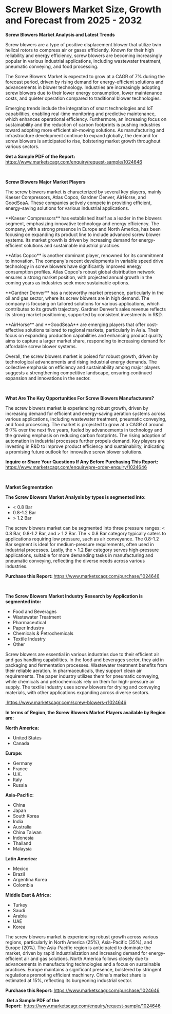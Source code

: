 <p><h1>Screw Blowers Market Size, Growth and Forecast from 2025 - 2032</h1></p><p><strong>Screw Blowers Market Analysis and Latest Trends</strong></p>
<p><p>Screw blowers are a type of positive displacement blower that utilize twin helical rotors to compress air or gases efficiently. Known for their high reliability and energy efficiency, screw blowers are becoming increasingly popular in various industrial applications, including wastewater treatment, pneumatic conveying, and food processing. </p><p>The Screw Blowers Market is expected to grow at a CAGR of 7% during the forecast period, driven by rising demand for energy-efficient solutions and advancements in blower technology. Industries are increasingly adopting screw blowers due to their lower energy consumption, lower maintenance costs, and quieter operation compared to traditional blower technologies. </p><p>Emerging trends include the integration of smart technologies and IoT capabilities, enabling real-time monitoring and predictive maintenance, which enhances operational efficiency. Furthermore, an increasing focus on sustainability and the reduction of carbon footprints is pushing industries toward adopting more efficient air-moving solutions. As manufacturing and infrastructure development continue to expand globally, the demand for screw blowers is anticipated to rise, bolstering market growth throughout various sectors.</p></p>
<p><strong>Get a Sample PDF of the Report:&nbsp;</strong> <a href="https://www.marketscagr.com/enquiry/request-sample/1024646?utm_campaign=3204&utm_medium=2&utm_source=Github&utm_content=ia&utm_term=17042025&utm_id=screw-blowers">https://www.marketscagr.com/enquiry/request-sample/1024646</a></p>
<p>&nbsp;</p>
<p><strong>Screw Blowers Major Market Players</strong></p>
<p><p>The screw blowers market is characterized by several key players, mainly Kaeser Compressors, Atlas Copco, Gardner Denver, AirHorse, and GoodSeaA. These companies actively compete in providing efficient, energy-saving solutions for various industrial applications.</p><p>**Kaeser Compressors** has established itself as a leader in the blowers segment, emphasizing innovative technology and energy efficiency. The company, with a strong presence in Europe and North America, has been focusing on expanding its product line to include advanced screw blower systems. Its market growth is driven by increasing demand for energy-efficient solutions and sustainable industrial practices.</p><p>**Atlas Copco** is another dominant player, renowned for its commitment to innovation. The company's recent developments in variable speed drive technology in screw blowers have significantly improved energy consumption profiles. Atlas Copco's robust global distribution network ensures a strong market position, with projected annual growth in the coming years as industries seek more sustainable options.</p><p>**Gardner Denver** has a noteworthy market presence, particularly in the oil and gas sector, where its screw blowers are in high demand. The company is focusing on tailored solutions for various applications, which contributes to its growth trajectory. Gardner Denver’s sales revenue reflects its strong market positioning, supported by consistent investments in R&D.</p><p>**AirHorse** and **GoodSeaA** are emerging players that offer cost-effective solutions tailored to regional markets, particularly in Asia. Their focus on expanding production capabilities and enhancing product quality aims to capture a larger market share, responding to increasing demand for affordable screw blower systems.</p><p>Overall, the screw blowers market is poised for robust growth, driven by technological advancements and rising industrial energy demands. The collective emphasis on efficiency and sustainability among major players suggests a strengthening competitive landscape, ensuring continued expansion and innovations in the sector.</p></p>
<p>&nbsp;</p>
<p><strong>What Are The Key Opportunities For Screw Blowers Manufacturers?</strong></p>
<p><p>The screw blowers market is experiencing robust growth, driven by increasing demand for efficient and energy-saving aeration systems across various applications, including wastewater treatment, pneumatic conveying, and food processing. The market is projected to grow at a CAGR of around 6-7% over the next five years, fueled by advancements in technology and the growing emphasis on reducing carbon footprints. The rising adoption of automation in industrial processes further propels demand. Key players are investing in R&D to improve product efficiency and sustainability, indicating a promising future outlook for innovative screw blower solutions.</p></p>
<p><strong>Inquire or Share Your Questions If Any Before Purchasing This Report:</strong> <a href="https://www.marketscagr.com/enquiry/pre-order-enquiry/1024646?utm_campaign=3204&utm_medium=2&utm_source=Github&utm_content=ia&utm_term=17042025&utm_id=screw-blowers">https://www.marketscagr.com/enquiry/pre-order-enquiry/1024646</a></p>
<p>&nbsp;</p>
<p><strong>Market Segmentation</strong></p>
<p><strong>The Screw Blowers Market Analysis by types is segmented into:</strong></p>
<p><ul><li>< 0.8 Bar</li><li>0.8-1.2 Bar</li><li>> 1.2 Bar</li></ul></p>
<p><p>The screw blowers market can be segmented into three pressure ranges: < 0.8 Bar, 0.8-1.2 Bar, and > 1.2 Bar. The < 0.8 Bar category typically caters to applications requiring low pressure, such as air conveyance. The 0.8-1.2 Bar segment is ideal for medium-pressure requirements, often used in industrial processes. Lastly, the > 1.2 Bar category serves high-pressure applications, suitable for more demanding tasks in manufacturing and pneumatic conveying, reflecting the diverse needs across various industries.</p></p>
<p><strong>Purchase this Report:&nbsp;</strong><a href="https://www.marketscagr.com/purchase/1024646?utm_campaign=3204&utm_medium=2&utm_source=Github&utm_content=ia&utm_term=17042025&utm_id=screw-blowers">https://www.marketscagr.com/purchase/1024646</a></p>
<p>&nbsp;</p>
<p><strong>The Screw Blowers Market Industry Research by Application is segmented into:</strong></p>
<p><ul><li>Food and Beverages</li><li>Wastewater Treatment</li><li>Pharmaceutical</li><li>Paper Industry</li><li>Chemicals & Petrochemicals</li><li>Textile Industry</li><li>Other</li></ul></p>
<p><p>Screw blowers are essential in various industries due to their efficient air and gas handling capabilities. In the food and beverages sector, they aid in packaging and fermentation processes. Wastewater treatment benefits from their reliable aeration. In pharmaceuticals, they support clean air requirements. The paper industry utilizes them for pneumatic conveying, while chemicals and petrochemicals rely on them for high-pressure air supply. The textile industry uses screw blowers for drying and conveying materials, with other applications expanding across diverse sectors.</p></p>
<p><a href="https://www.marketscagr.com/screw-blowers-r1024646?utm_campaign=3204&utm_medium=2&utm_source=Github&utm_content=ia&utm_term=17042025&utm_id=screw-blowers">&nbsp;https://www.marketscagr.com/screw-blowers-r1024646</a></p>
<p><strong>In terms of Region, the Screw Blowers Market Players available by Region are:</strong></p>
<p>
    <p> <strong> North America: </strong>
        <ul>
            <li>United States</li>
            <li>Canada</li>
        </ul>
        </p> 
    <p> <strong> Europe: </strong>
        <ul>
            <li>Germany</li>
            <li>France</li>
            <li>U.K.</li>
            <li>Italy</li>
            <li>Russia</li>
        </ul>
        </p> 
    <p> <strong> Asia-Pacific: </strong>
        <ul>
            <li>China</li>
            <li>Japan</li>
            <li>South Korea</li>
            <li>India</li>
            <li>Australia</li>
            <li>China Taiwan</li>
            <li>Indonesia</li>
            <li>Thailand</li>
            <li>Malaysia</li>
        </ul>
        </p> 
    <p> <strong> Latin America: </strong>
        <ul>
            <li>Mexico</li>
            <li>Brazil</li>
            <li>Argentina Korea</li>
            <li>Colombia</li>
        </ul>
        </p> 
    <p> <strong> Middle East & Africa: </strong>
        <ul>
            <li>Turkey</li>
            <li>Saudi</li>
            <li>Arabia</li>
            <li>UAE</li>
            <li>Korea</li>
        </ul>
    </p>
    </p>
<p><p>The screw blowers market is experiencing robust growth across various regions, particularly in North America (25%), Asia-Pacific (35%), and Europe (20%). The Asia-Pacific region is anticipated to dominate the market, driven by rapid industrialization and increasing demand for energy-efficient air and gas solutions. North America follows closely due to advancements in manufacturing technologies and a focus on sustainable practices. Europe maintains a significant presence, bolstered by stringent regulations promoting efficient machinery. China's market share is estimated at 15%, reflecting its burgeoning industrial sector.</p></p>
<p><strong>Purchase this Report: </strong><a href="https://www.marketscagr.com/purchase/1024646?utm_campaign=3204&utm_medium=2&utm_source=Github&utm_content=ia&utm_term=17042025&utm_id=screw-blowers">https://www.marketscagr.com/purchase/1024646</a></p>
<p>&nbsp;<strong>Get a Sample PDF of the Report:&nbsp;&nbsp;</strong><a href="https://www.marketscagr.com/enquiry/request-sample/1024646?utm_campaign=3204&utm_medium=2&utm_source=Github&utm_content=ia&utm_term=17042025&utm_id=screw-blowers">https://www.marketscagr.com/enquiry/request-sample/1024646</a></p>
<p><strong></strong></p>
<p><p></p><p></p><p></p></p>
